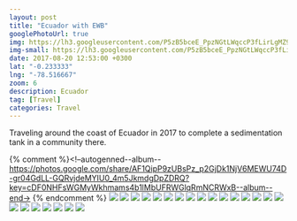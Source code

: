 ```yaml
---
layout: post
title: "Ecuador with EWB"
googlePhotoUrl: true
img: https://lh3.googleusercontent.com/P5zB5bceE_PpzNGtLWqccP3fLirLgMZ96Ly1CFglT98dA3HCWcaouiFnW3WghiCYPcusanzgzRu9l_eQqZR2LSHlWn2DUN43mOfwI3TtWMkyezXT6tRdz8XKIVFhs75ctWXyN-CLJQ=w2000-h1333
img-small: https://lh3.googleusercontent.com/P5zB5bceE_PpzNGtLWqccP3fLirLgMZ96Ly1CFglT98dA3HCWcaouiFnW3WghiCYPcusanzgzRu9l_eQqZR2LSHlWn2DUN43mOfwI3TtWMkyezXT6tRdz8XKIVFhs75ctWXyN-CLJQ
date: 2017-08-20 12:53:00 +0300
lat: "-0.233333"
lng: "-78.516667"
zoom: 6
description: Ecuador
tag: [Travel]
categories: Travel
---
```

Traveling around the coast of Ecuador in 2017 to complete a sedimentation tank in a community there. 

{% comment %}<!–autogenned--album--https://photos.google.com/share/AF1QipP9zUBsPz_p2GjDk1NjV6MEWU74D-gr04GdLL-GQRvjdeMYIU0_4m5JkmdgDpZDRQ?key=cDF0NHFsWGMyWkhmams4b1lMbUFRWGlqRmNCRWxB--album--end->
{% endcomment %}
<a data-fancybox="gallery" href="https://lh3.googleusercontent.com/P5zB5bceE_PpzNGtLWqccP3fLirLgMZ96Ly1CFglT98dA3HCWcaouiFnW3WghiCYPcusanzgzRu9l_eQqZR2LSHlWn2DUN43mOfwI3TtWMkyezXT6tRdz8XKIVFhs75ctWXyN-CLJQ=w2000-h1333"><img src="https://lh3.googleusercontent.com/P5zB5bceE_PpzNGtLWqccP3fLirLgMZ96Ly1CFglT98dA3HCWcaouiFnW3WghiCYPcusanzgzRu9l_eQqZR2LSHlWn2DUN43mOfwI3TtWMkyezXT6tRdz8XKIVFhs75ctWXyN-CLJQ=w200-h200"></a>
<a data-fancybox="gallery" href="https://lh3.googleusercontent.com/7msaNpwFCUpVsSbzm-93klWVtBobBwK8ySSOmAgOMsGpq4Mx3LVKmjm7IsIHkAjrTczMxsEoj1waZengWlTCgxL-DOTMyLoV9tZZ3ZeCr5RmMedeAykI4cPuzOCg-awlHSGzQGFwYw=w2000-h1333"><img src="https://lh3.googleusercontent.com/7msaNpwFCUpVsSbzm-93klWVtBobBwK8ySSOmAgOMsGpq4Mx3LVKmjm7IsIHkAjrTczMxsEoj1waZengWlTCgxL-DOTMyLoV9tZZ3ZeCr5RmMedeAykI4cPuzOCg-awlHSGzQGFwYw=w200-h200"></a>
<a data-fancybox="gallery" href="https://lh3.googleusercontent.com/L49MzZ479Lq9Z-C3gma8XoelrYZ44orrzrNZpSwunQevq8ZzF5WeYPCm73RKtd3-HtQXPtwE1dxaAt9ZC8qWkOKOw-vDQOp8ANH7kHkvZZy9QbCpk31YYnLfC0LMvSCPmpv4kX84cw=w2000-h1333"><img src="https://lh3.googleusercontent.com/L49MzZ479Lq9Z-C3gma8XoelrYZ44orrzrNZpSwunQevq8ZzF5WeYPCm73RKtd3-HtQXPtwE1dxaAt9ZC8qWkOKOw-vDQOp8ANH7kHkvZZy9QbCpk31YYnLfC0LMvSCPmpv4kX84cw=w200-h200"></a>
<a data-fancybox="gallery" href="https://lh3.googleusercontent.com/LbFoc3BYggA3iq4F2bNlP4ji8UFlNR_zuCk9sSGP7gcSTGXxxfa4yXVZuXqgGwTNu-wWprlZ-4V5txclzI4qcViWAAVCuVbehufcOGK5zFbeNTPlHfK3gIKj7oMFgFdi_p2sC9aSHg=w2000-h1333"><img src="https://lh3.googleusercontent.com/LbFoc3BYggA3iq4F2bNlP4ji8UFlNR_zuCk9sSGP7gcSTGXxxfa4yXVZuXqgGwTNu-wWprlZ-4V5txclzI4qcViWAAVCuVbehufcOGK5zFbeNTPlHfK3gIKj7oMFgFdi_p2sC9aSHg=w200-h200"></a>
<a data-fancybox="gallery" href="https://lh3.googleusercontent.com/qLQoqSX40WLrKs19Ero1Bkns63dvAEZqFJjgtfxu5x6hVPnruMhGqRpF4GYrxo7s0ddADC9lGwQdPLxxCnYHBx1xaBLU50d2Tpuxvp1DbGw7XGKZRrnd2uqmQ6ChP--uCL2Lp30LrA=w1333-h2000"><img src="https://lh3.googleusercontent.com/qLQoqSX40WLrKs19Ero1Bkns63dvAEZqFJjgtfxu5x6hVPnruMhGqRpF4GYrxo7s0ddADC9lGwQdPLxxCnYHBx1xaBLU50d2Tpuxvp1DbGw7XGKZRrnd2uqmQ6ChP--uCL2Lp30LrA=w200-h200"></a>
<a data-fancybox="gallery" href="https://lh3.googleusercontent.com/SST_sItcCkkfgGkHQiWccT_KupRcGfPo5aq9fHRWGqFvDtkGXMs8xOgRBSalUdxsJo1iCC0mF4SJYaKYJxpeWGMEbJ8BcOmuyjNHzvY9EMKS1X4BwolqZtrd1pg4lPXKAi_6HoD2Cg=w2000-h1333"><img src="https://lh3.googleusercontent.com/SST_sItcCkkfgGkHQiWccT_KupRcGfPo5aq9fHRWGqFvDtkGXMs8xOgRBSalUdxsJo1iCC0mF4SJYaKYJxpeWGMEbJ8BcOmuyjNHzvY9EMKS1X4BwolqZtrd1pg4lPXKAi_6HoD2Cg=w200-h200"></a>
<a data-fancybox="gallery" href="https://lh3.googleusercontent.com/4LfAtvDj2KNI6mCvtacMksC7_JoZD_Ijk7XLUpI48wY-hfzNpcegY4C88nLUsdr8-ubw6ZotaUtINdf4tHLl5ar_3IzR4gGJBdqoceflGVXDjo2FPfhHXK595Ct6BQpu_qk347l5Hw=w2000-h1333"><img src="https://lh3.googleusercontent.com/4LfAtvDj2KNI6mCvtacMksC7_JoZD_Ijk7XLUpI48wY-hfzNpcegY4C88nLUsdr8-ubw6ZotaUtINdf4tHLl5ar_3IzR4gGJBdqoceflGVXDjo2FPfhHXK595Ct6BQpu_qk347l5Hw=w200-h200"></a>
<a data-fancybox="gallery" href="https://lh3.googleusercontent.com/gCPlKXV4Kl8F2vMT_AnXtypCPQB9eqUFWtPSDFaINmfvteDWF-qCvVguNMZV-tPFL92bgdULdWyUda4ImDssmoIabZNdGCeeI_F6tXXvpTcBuu8xIBa7iNe2jZyKRzWk-LpBez9X7w=w2000-h1333"><img src="https://lh3.googleusercontent.com/gCPlKXV4Kl8F2vMT_AnXtypCPQB9eqUFWtPSDFaINmfvteDWF-qCvVguNMZV-tPFL92bgdULdWyUda4ImDssmoIabZNdGCeeI_F6tXXvpTcBuu8xIBa7iNe2jZyKRzWk-LpBez9X7w=w200-h200"></a>
<a data-fancybox="gallery" href="https://lh3.googleusercontent.com/43fEQOCL8yyEROaXFfPW_rxsebIYk0MNHfCMD6W_cAJnY4PvoX03pss9XYvX3_MujXaUVFIt8jgN-I4emNTz0uge0xN7imig-1K1WGivJb5OD2NC9pH3Apxwt43HWcHio7cQArTPUQ=w2000-h1333"><img src="https://lh3.googleusercontent.com/43fEQOCL8yyEROaXFfPW_rxsebIYk0MNHfCMD6W_cAJnY4PvoX03pss9XYvX3_MujXaUVFIt8jgN-I4emNTz0uge0xN7imig-1K1WGivJb5OD2NC9pH3Apxwt43HWcHio7cQArTPUQ=w200-h200"></a>
<a data-fancybox="gallery" href="https://lh3.googleusercontent.com/xdSnu_9mqQyi3VwkFGw5QDkK47b2AYlSd0DU77cQ-Pgy0aBfzN3teW_SCXUyZj9nvEyNyH7H-1fOC0n6MxAsoH6zxdnxWfkwDQQcsTUr6FnQmPkEXxpjB2m0g7kufAZkINg89GJqmA=w2000-h1333"><img src="https://lh3.googleusercontent.com/xdSnu_9mqQyi3VwkFGw5QDkK47b2AYlSd0DU77cQ-Pgy0aBfzN3teW_SCXUyZj9nvEyNyH7H-1fOC0n6MxAsoH6zxdnxWfkwDQQcsTUr6FnQmPkEXxpjB2m0g7kufAZkINg89GJqmA=w200-h200"></a>
<a data-fancybox="gallery" href="https://lh3.googleusercontent.com/yMiq2jg7MvQY9rV4BSk9loqeMziAl4L0DWB2f-9-6VggL7zjTk8dvQHJRHH4DJs2qKqEaSxT6gtPAXf9xqOh7zBb7y8Ud8fOQwtVd3BGyCHMakjVQHKj8N2880mZLK2RTNuQmD5cRA=w3888-h2592"><img src="https://lh3.googleusercontent.com/yMiq2jg7MvQY9rV4BSk9loqeMziAl4L0DWB2f-9-6VggL7zjTk8dvQHJRHH4DJs2qKqEaSxT6gtPAXf9xqOh7zBb7y8Ud8fOQwtVd3BGyCHMakjVQHKj8N2880mZLK2RTNuQmD5cRA=w200-h200"></a>
<a data-fancybox="gallery" href="https://lh3.googleusercontent.com/YILLPnJOd37FdBBnP6MmIyODt_X5ZwO0Ia_3DJs0gb_GlPbuDnou7_mbZ1XEkxGCmqOjYKjLVqmT7GAlwclbGSDcFlc-EGNby4gj9vQx_DFSaPegjNyU2F-Lt6JoqMZU675EVEIViQ=w3888-h2592"><img src="https://lh3.googleusercontent.com/YILLPnJOd37FdBBnP6MmIyODt_X5ZwO0Ia_3DJs0gb_GlPbuDnou7_mbZ1XEkxGCmqOjYKjLVqmT7GAlwclbGSDcFlc-EGNby4gj9vQx_DFSaPegjNyU2F-Lt6JoqMZU675EVEIViQ=w200-h200"></a>
<a data-fancybox="gallery" href="https://lh3.googleusercontent.com/x4vCxqJ4fULP28b0tglkmevyIbb9dTR5I2FfsfgyD5OaE-4jlnmgmFBbtYYSrIbdSRwSFYUJEaDb_JFi_PiqwWuI8HRFm-7CLHkxjrm2A7HvaQQCnJipJApKjfJ7XyqhDdTyXnox0w=w1333-h2000"><img src="https://lh3.googleusercontent.com/x4vCxqJ4fULP28b0tglkmevyIbb9dTR5I2FfsfgyD5OaE-4jlnmgmFBbtYYSrIbdSRwSFYUJEaDb_JFi_PiqwWuI8HRFm-7CLHkxjrm2A7HvaQQCnJipJApKjfJ7XyqhDdTyXnox0w=w200-h200"></a>
<a data-fancybox="gallery" href="https://lh3.googleusercontent.com/sRIRe-iQ2IHDa6wXJVodWtr8OcQzM6vtUiOWPwbMICZUP02PwRrOv80H2ul0I1316DlVcTBtPgDMxe3EcSIsbG0lHZmaTzvGE0H7H0AecOfBgNoLXR3K4xUxToIvfbHV-TI7m6tbGg=w1333-h2000"><img src="https://lh3.googleusercontent.com/sRIRe-iQ2IHDa6wXJVodWtr8OcQzM6vtUiOWPwbMICZUP02PwRrOv80H2ul0I1316DlVcTBtPgDMxe3EcSIsbG0lHZmaTzvGE0H7H0AecOfBgNoLXR3K4xUxToIvfbHV-TI7m6tbGg=w200-h200"></a>
<a data-fancybox="gallery" href="https://lh3.googleusercontent.com/CrS8e-ZNOaRZiaBnlRwdU2V7zvsG6lQQFAx-Uv7KP6YTG6Tv0dKN7yieUjeopsp610ZH8rxBZX2NYtDzIK2G-8WiGDrF_vBNf_rcxk1d6s13OaGppDs7NyezHGUu_8kSlJ2jA7KqRg=w2000-h1333"><img src="https://lh3.googleusercontent.com/CrS8e-ZNOaRZiaBnlRwdU2V7zvsG6lQQFAx-Uv7KP6YTG6Tv0dKN7yieUjeopsp610ZH8rxBZX2NYtDzIK2G-8WiGDrF_vBNf_rcxk1d6s13OaGppDs7NyezHGUu_8kSlJ2jA7KqRg=w200-h200"></a>
<a data-fancybox="gallery" href="https://lh3.googleusercontent.com/R900Fjky-aPGTi38km9Pn-pgUk7o38y89k1eXwWpVesVIUZ-kylPWHPJI01U09PhKRjteWdsax-yB3pM-ni5wjWEKGYyE7a_Gtlw18aT6pVRIdkIl8zNWA3kczEDk6dlc4A_x5iziA=w2000-h1333"><img src="https://lh3.googleusercontent.com/R900Fjky-aPGTi38km9Pn-pgUk7o38y89k1eXwWpVesVIUZ-kylPWHPJI01U09PhKRjteWdsax-yB3pM-ni5wjWEKGYyE7a_Gtlw18aT6pVRIdkIl8zNWA3kczEDk6dlc4A_x5iziA=w200-h200"></a>
<a data-fancybox="gallery" href="https://lh3.googleusercontent.com/1LWiixhy9Ke0RnxBbIVUbHUpLEBCdroKz9_6DGERVgfv_1F3VLmKJfwrEJv3qzai5BTQzWAO1kcPeDAgJ9cYX13lPgaQgfGO8usLbvqYHH40po_AR9N3Rzbu3a3zxd8CNachqJayuA=w2000-h1333"><img src="https://lh3.googleusercontent.com/1LWiixhy9Ke0RnxBbIVUbHUpLEBCdroKz9_6DGERVgfv_1F3VLmKJfwrEJv3qzai5BTQzWAO1kcPeDAgJ9cYX13lPgaQgfGO8usLbvqYHH40po_AR9N3Rzbu3a3zxd8CNachqJayuA=w200-h200"></a>
<a data-fancybox="gallery" href="https://lh3.googleusercontent.com/DHiofqWG8h46rm56RTbaN4S3vathPNobY9oUteTNb6t065FIGCFZYmHaGrvtAaLuXXMdhrs96Ss47q8M40l3HUhibJBtqAOL9CiH7BOeFSwKAmzpg1X7pVje4Zl97MrGg0lwt4ICnQ=w2000-h1333"><img src="https://lh3.googleusercontent.com/DHiofqWG8h46rm56RTbaN4S3vathPNobY9oUteTNb6t065FIGCFZYmHaGrvtAaLuXXMdhrs96Ss47q8M40l3HUhibJBtqAOL9CiH7BOeFSwKAmzpg1X7pVje4Zl97MrGg0lwt4ICnQ=w200-h200"></a>
<a data-fancybox="gallery" href="https://lh3.googleusercontent.com/Bi97WrOhATiwgtrXV06JZ3VtwZpzGz9grVpKyKR8kvsVkOWNz-3PUDThDqyvDAYXREr6AAZNU2mYwSFpXG-2FYwL0aBSjuZiLhfJZxASINmcKy4lD6jxOYL2g3y1n0fQJFsAI5lNcA=w1333-h2000"><img src="https://lh3.googleusercontent.com/Bi97WrOhATiwgtrXV06JZ3VtwZpzGz9grVpKyKR8kvsVkOWNz-3PUDThDqyvDAYXREr6AAZNU2mYwSFpXG-2FYwL0aBSjuZiLhfJZxASINmcKy4lD6jxOYL2g3y1n0fQJFsAI5lNcA=w200-h200"></a>
<a data-fancybox="gallery" href="https://lh3.googleusercontent.com/TrNGKZJkpa7ZblMr41uQYqINuFVvygbbvOGx4S_OZhTIxAUS4QgdGP4JGWaKinNsZbpsD7IMCyU_Kk1fD79hR2n6ffDhdeX9PDVjCCUDZV3LseRLdJ6ViIQWFRh5nHxNMxgA-QGb4A=w2000-h1333"><img src="https://lh3.googleusercontent.com/TrNGKZJkpa7ZblMr41uQYqINuFVvygbbvOGx4S_OZhTIxAUS4QgdGP4JGWaKinNsZbpsD7IMCyU_Kk1fD79hR2n6ffDhdeX9PDVjCCUDZV3LseRLdJ6ViIQWFRh5nHxNMxgA-QGb4A=w200-h200"></a>
<a data-fancybox="gallery" href="https://lh3.googleusercontent.com/2L9VCnpH9xeX1wqxSdAN22MbfgJma6LZrMT63ERurYVfXFlTZZDmMk-dupmb0bdbQcQgZv4CSRD80P4d6y3o8ZAvIZ4KktLbgT4MWN6EbbqlOpyyunIJwW-8hWmfhpmQh2Aq0_HDDg=w2000-h1333"><img src="https://lh3.googleusercontent.com/2L9VCnpH9xeX1wqxSdAN22MbfgJma6LZrMT63ERurYVfXFlTZZDmMk-dupmb0bdbQcQgZv4CSRD80P4d6y3o8ZAvIZ4KktLbgT4MWN6EbbqlOpyyunIJwW-8hWmfhpmQh2Aq0_HDDg=w200-h200"></a>
<a data-fancybox="gallery" href="https://lh3.googleusercontent.com/mvOlL2LsTqyP8vGdEnidlJuY7aCiuriNTLDwF6fCRhR818xnMCZtVSH8jRIG8e6sCRN82UKNU1ZgrCRDfUS80GDcmUYCu7gQ3p4WiOv5s4aFTxCGGJOal5AvLr4z1emQnkeIFRPRRw=w2000-h1333"><img src="https://lh3.googleusercontent.com/mvOlL2LsTqyP8vGdEnidlJuY7aCiuriNTLDwF6fCRhR818xnMCZtVSH8jRIG8e6sCRN82UKNU1ZgrCRDfUS80GDcmUYCu7gQ3p4WiOv5s4aFTxCGGJOal5AvLr4z1emQnkeIFRPRRw=w200-h200"></a>
<a data-fancybox="gallery" href="https://lh3.googleusercontent.com/hivFyljnpsT5QPd8_N63kReT9ItSEU3Y1JsorgBFKrBRL92vkleTMiUMrryJgpWs7Ne6_4bJRn231AFkVVk6HfbXE6V6IUyEXf_NcpNIYhRrPMroU6SFHWBao_h83jj767mBXblpfg=w2000-h1333"><img src="https://lh3.googleusercontent.com/hivFyljnpsT5QPd8_N63kReT9ItSEU3Y1JsorgBFKrBRL92vkleTMiUMrryJgpWs7Ne6_4bJRn231AFkVVk6HfbXE6V6IUyEXf_NcpNIYhRrPMroU6SFHWBao_h83jj767mBXblpfg=w200-h200"></a>

